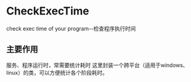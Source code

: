 # CheckExecTime
check exec time of your program--检查程序执行时间

## 主要作用
服务、程序运行时，常需要统计耗时
这里封装一个跨平台（适用于windows、linux）的类，可以方便统计各个阶段耗时。
